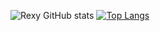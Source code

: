 ![Rexy GitHub stats](https://github-readme-stats.vercel.app/api?username=Rexyandrian&show_icons=true&theme=tokyonight) 
[![Top Langs](https://github-readme-stats.vercel.app/api/top-langs/?username=Rexyandrian&layout=compact)](https://github.com/Rexyandrian/github-readme-stats)
